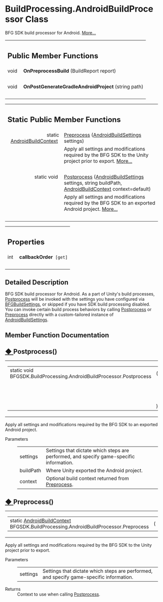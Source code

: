 # BuildProcessing.AndroidBuildProcessor Class 

<div class="contents">BFG SDK build processor for Android.    <a href="class_b_f_g_s_d_k_1_1_build_processing_1_1_android_build_processor.html#details">More...</a><table class="memberdecls"><tr class="heading"><td colspan="2"><h2 class="groupheader"><a id="pub-methods" name="pub-methods"></a> Public Member Functions</h2></td></tr><tr class="memitem:ae5100feae4ff2e176540e49c443dcc6d"><td class="memItemLeft" align="right" valign="top"><a id="ae5100feae4ff2e176540e49c443dcc6d" name="ae5100feae4ff2e176540e49c443dcc6d"></a> void&#160;</td><td class="memItemRight" valign="bottom"><b>OnPreprocessBuild</b> (BuildReport report)</td></tr><tr class="separator:ae5100feae4ff2e176540e49c443dcc6d"><td class="memSeparator" colspan="2">&#160;</td></tr><tr class="memitem:a5cd5c42dfa3ec97b879f4146c062facf"><td class="memItemLeft" align="right" valign="top"><a id="a5cd5c42dfa3ec97b879f4146c062facf" name="a5cd5c42dfa3ec97b879f4146c062facf"></a> void&#160;</td><td class="memItemRight" valign="bottom"><b>OnPostGenerateGradleAndroidProject</b> (string path)</td></tr><tr class="separator:a5cd5c42dfa3ec97b879f4146c062facf"><td class="memSeparator" colspan="2">&#160;</td></tr></table><table class="memberdecls"><tr class="heading"><td colspan="2"><h2 class="groupheader"><a id="pub-static-methods" name="pub-static-methods"></a> Static Public Member Functions</h2></td></tr><tr class="memitem:ab6abe78a936ed6d34e277477abf23238"><td class="memItemLeft" align="right" valign="top">static <a class="el" href="struct_b_f_g_s_d_k_1_1_build_processing_1_1_android_build_context.html">AndroidBuildContext</a>&#160;</td><td class="memItemRight" valign="bottom"><a class="el" href="class_b_f_g_s_d_k_1_1_build_processing_1_1_android_build_processor.html#ab6abe78a936ed6d34e277477abf23238">Preprocess</a> (<a class="el" href="class_b_f_g_s_d_k_1_1_android_build_settings.html">AndroidBuildSettings</a> settings)</td></tr><tr class="memdesc:ab6abe78a936ed6d34e277477abf23238"><td class="mdescLeft">&#160;</td><td class="mdescRight">Apply all settings and modifications required by the BFG SDK to the Unity project prior to export.  <a href="class_b_f_g_s_d_k_1_1_build_processing_1_1_android_build_processor.html#ab6abe78a936ed6d34e277477abf23238">More...</a><br /></td></tr><tr class="separator:ab6abe78a936ed6d34e277477abf23238"><td class="memSeparator" colspan="2">&#160;</td></tr><tr class="memitem:a4890a19b4848d84a29cb344d11683f87"><td class="memItemLeft" align="right" valign="top">static void&#160;</td><td class="memItemRight" valign="bottom"><a class="el" href="class_b_f_g_s_d_k_1_1_build_processing_1_1_android_build_processor.html#a4890a19b4848d84a29cb344d11683f87">Postprocess</a> (<a class="el" href="class_b_f_g_s_d_k_1_1_android_build_settings.html">AndroidBuildSettings</a> settings, string buildPath, <a class="el" href="struct_b_f_g_s_d_k_1_1_build_processing_1_1_android_build_context.html">AndroidBuildContext</a> context=default)</td></tr><tr class="memdesc:a4890a19b4848d84a29cb344d11683f87"><td class="mdescLeft">&#160;</td><td class="mdescRight">Apply all settings and modifications required by the BFG SDK to an exported Android project.  <a href="class_b_f_g_s_d_k_1_1_build_processing_1_1_android_build_processor.html#a4890a19b4848d84a29cb344d11683f87">More...</a><br /></td></tr><tr class="separator:a4890a19b4848d84a29cb344d11683f87"><td class="memSeparator" colspan="2">&#160;</td></tr></table><table class="memberdecls"><tr class="heading"><td colspan="2"><h2 class="groupheader"><a id="properties" name="properties"></a> Properties</h2></td></tr><tr class="memitem:af404c51a07579596d0588155e6a9fabb"><td class="memItemLeft" align="right" valign="top"><a id="af404c51a07579596d0588155e6a9fabb" name="af404c51a07579596d0588155e6a9fabb"></a> int&#160;</td><td class="memItemRight" valign="bottom"><b>callbackOrder</b><code> [get]</code></td></tr><tr class="separator:af404c51a07579596d0588155e6a9fabb"><td class="memSeparator" colspan="2">&#160;</td></tr></table><a name="details" id="details"></a><h2 class="groupheader">Detailed Description</h2><div class="textblock">BFG SDK build processor for Android. As a part of Unity's build processes, <a class="el" href="class_b_f_g_s_d_k_1_1_build_processing_1_1_android_build_processor.html#a4890a19b4848d84a29cb344d11683f87" title="Apply all settings and modifications required by the BFG SDK to an exported Android project.">Postprocess</a> will be invoked with the settings you have configured via <a class="el" href="class_b_f_g_s_d_k_1_1_b_f_g_build_settings.html" title="BFG Build Settings Stores and provides access to BFG specific build settings. These are set via the B...">BFGBuildSettings</a>, or skipped if you have SDK build processing disabled. You can invoke certain build process behaviors by calling <a class="el" href="class_b_f_g_s_d_k_1_1_build_processing_1_1_android_build_processor.html#a4890a19b4848d84a29cb344d11683f87" title="Apply all settings and modifications required by the BFG SDK to an exported Android project.">Postprocess</a> or <a class="el" href="class_b_f_g_s_d_k_1_1_build_processing_1_1_android_build_processor.html#ab6abe78a936ed6d34e277477abf23238" title="Apply all settings and modifications required by the BFG SDK to the Unity project prior to export.">Preprocess</a> directly with a custom-tailored instance of <a class="el" href="class_b_f_g_s_d_k_1_1_android_build_settings.html" title="BFG SDK&#39;s Android Build Settings">AndroidBuildSettings</a>. </div><h2 class="groupheader">Member Function Documentation</h2><a id="a4890a19b4848d84a29cb344d11683f87" name="a4890a19b4848d84a29cb344d11683f87"></a><h2 class="memtitle"><span class="permalink"><a href="#a4890a19b4848d84a29cb344d11683f87">&#9670;&nbsp;</a></span>Postprocess()</h2><div class="memitem"><div class="memproto"><table class="mlabels"><tr><td class="mlabels-left"><table class="memname"><tr><td class="memname">static void BFGSDK.BuildProcessing.AndroidBuildProcessor.Postprocess </td><td>(</td><td class="paramtype"><a class="el" href="class_b_f_g_s_d_k_1_1_android_build_settings.html">AndroidBuildSettings</a>&#160;</td><td class="paramname"><em>settings</em>, </td></tr><tr><td class="paramkey"></td><td></td><td class="paramtype">string&#160;</td><td class="paramname"><em>buildPath</em>, </td></tr><tr><td class="paramkey"></td><td></td><td class="paramtype"><a class="el" href="struct_b_f_g_s_d_k_1_1_build_processing_1_1_android_build_context.html">AndroidBuildContext</a>&#160;</td><td class="paramname"><em>context</em> = <code>default</code>&#160;</td></tr><tr><td></td><td>)</td><td></td><td></td></tr></table></td><td class="mlabels-right"><span class="mlabels"><span class="mlabel">inline</span><span class="mlabel">static</span></span></td></tr></table></div><div class="memdoc">Apply all settings and modifications required by the BFG SDK to an exported Android project. <dl class="params"><dt>Parameters</dt><dd><table class="params"><tr><td class="paramname">settings</td><td>Settings that dictate which steps are performed, and specify game-specific information. </td></tr><tr><td class="paramname">buildPath</td><td>Where Unity exported the Android project.</td></tr><tr><td class="paramname">context</td><td>Optional build context returned from <a class="el" href="class_b_f_g_s_d_k_1_1_build_processing_1_1_android_build_processor.html#ab6abe78a936ed6d34e277477abf23238" title="Apply all settings and modifications required by the BFG SDK to the Unity project prior to export.">Preprocess</a>.</td></tr></table></dd></dl></div></div><a id="ab6abe78a936ed6d34e277477abf23238" name="ab6abe78a936ed6d34e277477abf23238"></a><h2 class="memtitle"><span class="permalink"><a href="#ab6abe78a936ed6d34e277477abf23238">&#9670;&nbsp;</a></span>Preprocess()</h2><div class="memitem"><div class="memproto"><table class="mlabels"><tr><td class="mlabels-left"><table class="memname"><tr><td class="memname">static <a class="el" href="struct_b_f_g_s_d_k_1_1_build_processing_1_1_android_build_context.html">AndroidBuildContext</a> BFGSDK.BuildProcessing.AndroidBuildProcessor.Preprocess </td><td>(</td><td class="paramtype"><a class="el" href="class_b_f_g_s_d_k_1_1_android_build_settings.html">AndroidBuildSettings</a>&#160;</td><td class="paramname"><em>settings</em></td><td>)</td><td></td></tr></table></td><td class="mlabels-right"><span class="mlabels"><span class="mlabel">inline</span><span class="mlabel">static</span></span></td></tr></table></div><div class="memdoc">Apply all settings and modifications required by the BFG SDK to the Unity project prior to export. <dl class="params"><dt>Parameters</dt><dd><table class="params"><tr><td class="paramname">settings</td><td>Settings that dictate which steps are performed, and specify game-specific information. </td></tr></table></dd></dl><dl class="section return"><dt>Returns</dt><dd>Context to use when calling <a class="el" href="class_b_f_g_s_d_k_1_1_build_processing_1_1_android_build_processor.html#a4890a19b4848d84a29cb344d11683f87" title="Apply all settings and modifications required by the BFG SDK to an exported Android project.">Postprocess</a>.</dd></dl></div></div></div> 
